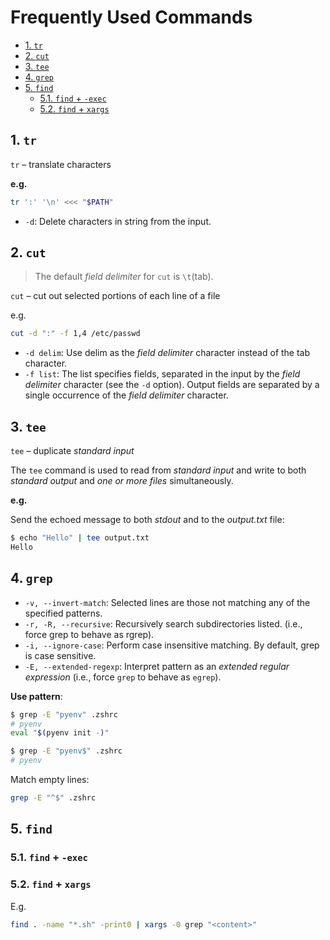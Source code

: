 # Frequently Used Commands <!-- omit in toc -->

- [1. `tr`](#1-tr)
- [2. `cut`](#2-cut)
- [3. `tee`](#3-tee)
- [4. `grep`](#4-grep)
- [5. `find`](#5-find)
  - [5.1. `find` + `-exec`](#51-find---exec)
  - [5.2. `find` + `xargs`](#52-find--xargs)

## 1. `tr`

`tr` – translate characters

**e.g.**

```bash
tr ':' '\n' <<< "$PATH"
```

- `-d`: Delete characters in string from the input.

## 2. `cut`

> The default *field delimiter* for `cut` is `\t`(tab).

`cut` – cut out selected portions of each line of a file

e.g.

```bash
cut -d ":" -f 1,4 /etc/passwd
```

- `-d delim`: Use delim as the *field delimiter* character instead of the tab character.
- `-f list`: The list specifies fields, separated in the input by the *field delimiter* character (see the `-d` option).  Output fields are separated by a single occurrence of the *field delimiter* character.

## 3. `tee`

`tee` – duplicate *standard input*

The `tee` command is used to read from *standard input* and write to both *standard output* and *one or more files* simultaneously.

**e.g.**

Send the echoed message to both *stdout* and to the *output.txt* file:

```bash
$ echo "Hello" | tee output.txt
Hello
```

## 4. `grep`

- `-v, --invert-match`: Selected lines are those not matching any of the specified patterns.
- `-r, -R, --recursive`: Recursively search subdirectories listed.  (i.e., force grep to behave as rgrep).
- `-i, --ignore-case`: Perform case insensitive matching.  By default, grep is case sensitive.
- `-E, --extended-regexp`: Interpret pattern as an *extended regular expression* (i.e., force `grep` to behave as `egrep`).

**Use pattern**:

```bash
$ grep -E "pyenv" .zshrc
# pyenv
eval "$(pyenv init -)"
```

```bash
$ grep -E "pyenv$" .zshrc
# pyenv
```

Match empty lines:

```bash
grep -E "^$" .zshrc
```

## 5. `find`

### 5.1. `find` + `-exec`

### 5.2. `find` + `xargs`

E.g.

```bash
find . -name "*.sh" -print0 | xargs -0 grep "<content>"
```
